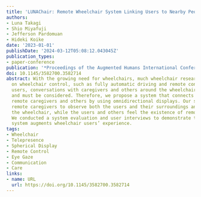 ```yaml
---
title: 'LUNAChair: Remote Wheelchair System Linking Users to Nearby People and Assistants'
authors:
- Luna Takagi
- Shio Miyafuji
- Jefferson Pardomuan
- Hideki Koike
date: '2023-01-01'
publishDate: '2024-03-12T05:08:12.043045Z'
publication_types:
- paper-conference
publication: '*Proceedings of the Augmented Humans International Conference 2023*'
doi: 10.1145/3582700.3582714
abstract: With the growing need for wheelchairs, much wheelchair research has focused
  on wheelchair control, such as fully automatic driving and remote control. For wheelchair
  users, conversations with caregivers and others around the wheelchair are also important
  and must be considered. Therefore, we propose a system that connects the users to
  remote caregivers and others by using omnidirectional displays. Our system allows
  remote caregivers to observe both the users and their surroundings and to control
  the wheelchair, while the users and others feel the existence of remote caregivers.
  We conducted a system evaluation and user interviews to demonstrate that the proposed
  system augments wheelchair users’ experience.
tags:
- Wheelchair
- Telepresence
- Spherical Display
- Remote Control
- Eye Gaze
- Communication
- Care
links:
- name: URL
  url: https://doi.org/10.1145/3582700.3582714
---
```

